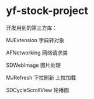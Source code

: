 # yf-stock-project

开发用到的第三方库：

MJExtension 字典转对象

AFNetworking 网络请求类

SDWebImage 图片处理

MJRefresh 下拉刷新 上拉加载

SDCycleScrollView 轮播图
